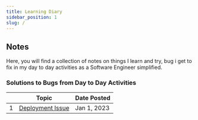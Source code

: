 ```yaml
---
title: Learning Diary
sidebar_position: 1
slug: /
---
```



## Notes

Here, you will find a collection of notes on things I learn and try, bug i get to fix in my day to day activities as a Software Engineer simplified.

### Solutions to Bugs from Day to Day Activities

<div class="contentTableContainer">

|     | Topic                                                                    | Date Posted |
| --- | ------------------------------------------------------------------------ | ----------------- |
| 1   | [Deployment Issue](hello-world)                                          | Jan 1, 2023    |

</div>
